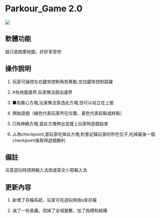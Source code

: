 # Parkour_Game 2.0
![](https://i.imgur.com/OMfUQzt.jpg)
## 軟體功能

   就只是跑庫地圖，好好享受吧

## 操作說明

   1. 玩家可操控左右鍵來控制角色移動,空白鍵來控制跳躍

   2. #為地圖邊界,玩家無法超出邊界

   3. ■為實心方塊,玩家無法穿透此方塊,但可以站立在上面

   4. 開始遊戲（綠色代表玩家所在位置，黃色代表起點或終點）

   5. □為伸縮方塊,當此方塊伸出並撞上玩家時遊戲結束

   6. △為checkpoint,當玩家吃掉此方塊,則會記錄玩家的所在位子,吃掉最後一個checkpoint後取得遊戲勝利

## 備註

   注意遊玩時請將輸入法改成英文小寫輸入法

## 更新內容

   1. 新增了存檔系統，玩家可在遊玩時按s來存檔

   2. 滅了一些臭蟲，改掉了全域變數，加了指標和結構